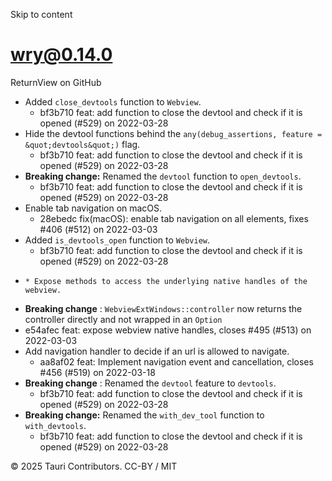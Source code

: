 Skip to content
# wry@0.14.0
ReturnView on GitHub
  * Added `close_devtools` function to `Webview`. 
    * bf3b710 feat: add function to close the devtool and check if it is opened (#529) on 2022-03-28
  * Hide the devtool functions behind the `any(debug_assertions, feature = &quot;devtools&quot;)` flag. 
    * bf3b710 feat: add function to close the devtool and check if it is opened (#529) on 2022-03-28
  * **Breaking change:** Renamed the `devtool` function to `open_devtools`. 
    * bf3b710 feat: add function to close the devtool and check if it is opened (#529) on 2022-03-28
  * Enable tab navigation on macOS. 
    * 28ebedc fix(macOS): enable tab navigation on all elements, fixes #406 (#512) on 2022-03-03
  * Added `is_devtools_open` function to `Webview`. 
    * bf3b710 feat: add function to close the devtool and check if it is opened (#529) on 2022-03-28
  *     * Expose methods to access the underlying native handles of the webview.
  * **Breaking change** : `WebviewExtWindows::controller` now returns the controller directly and not wrapped in an `Option`
  * e54afec feat: expose webview native handles, closes #495 (#513) on 2022-03-03
  * Add navigation handler to decide if an url is allowed to navigate. 
    * aa8af02 feat: Implement navigation event and cancellation, closes #456 (#519) on 2022-03-18
  * **Breaking change** : Renamed the `devtool` feature to `devtools`. 
    * bf3b710 feat: add function to close the devtool and check if it is opened (#529) on 2022-03-28
  * **Breaking change:** Renamed the `with_dev_tool` function to `with_devtools`. 
    * bf3b710 feat: add function to close the devtool and check if it is opened (#529) on 2022-03-28


© 2025 Tauri Contributors. CC-BY / MIT
